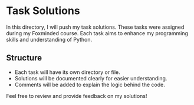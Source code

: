 # Task Solutions

In this directory, I will push my task solutions. These tasks were assigned during my Foxminded course. Each task aims to enhance my programming skills and understanding of Python.

## Structure

- Each task will have its own directory or file.
- Solutions will be documented clearly for easier understanding.
- Comments will be added to explain the logic behind the code.

Feel free to review and provide feedback on my solutions!
